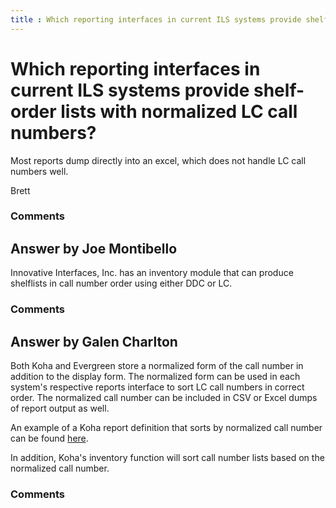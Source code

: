 ```yaml
---
title : Which reporting interfaces in current ILS systems provide shelf-order lists with normalized LC call numbers?
---
```

Which reporting interfaces in current ILS systems provide shelf-order lists with normalized LC call numbers?
=====================
Most reports dump directly into an excel, which does not handle LC call
numbers well.

Brett

### Comments ###


Answer by Joe Montibello
----------------
Innovative Interfaces, Inc. has an inventory module that can produce
shelflists in call number order using either DDC or LC.

### Comments ###

Answer by Galen Charlton
----------------
Both Koha and Evergreen store a normalized form of the call number in
addition to the display form. The normalized form can be used in each
system's respective reports interface to sort LC call numbers in correct
order. The normalized call number can be included in CSV or Excel dumps
of report output as well.

An example of a Koha report definition that sorts by normalized call
number can be found
[here](http://wiki.koha-community.org/wiki/SQL_Reports_Library#Call_Number_Shelflist).

In addition, Koha's inventory function will sort call number lists based
on the normalized call number.

### Comments ###

